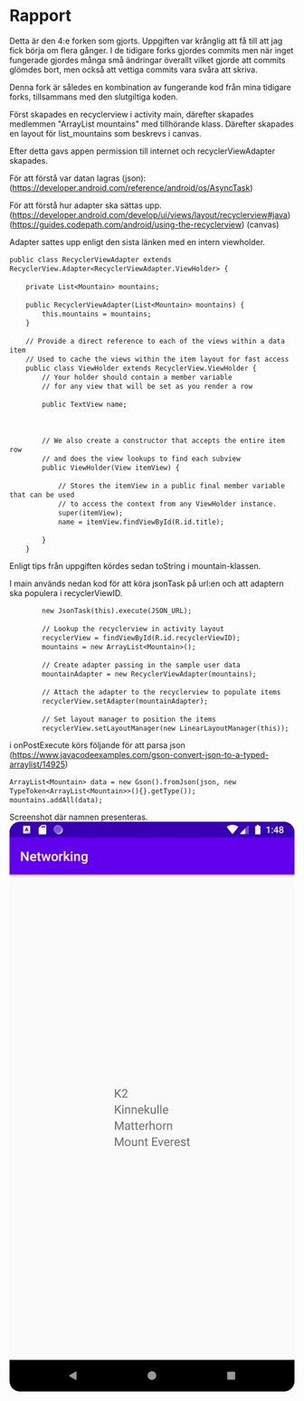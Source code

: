 # Rapport

Detta är den 4:e forken som gjorts. Uppgiften var krånglig att få till att jag fick börja om flera gånger.
I de tidigare forks gjordes commits men när inget fungerade gjordes många små ändringar överallt vilket gjorde
att commits glömdes bort, men också att vettiga commits vara svåra att skriva.

Denna fork är således en kombination av fungerande kod från mina tidigare forks, tillsammans med den slutgiltiga koden.

Först skapades en recyclerview i activity main, därefter skapades medlemmen "ArrayList<Mountain> mountains" med tillhörande klass.
Därefter skapades en layout för list_mountains som beskrevs i canvas.

Efter detta gavs appen permission till internet och recyclerViewAdapter skapades.

För att förstå var datan lagras (json):
(https://developer.android.com/reference/android/os/AsyncTask)

För att förstå hur adapter ska sättas upp.
(https://developer.android.com/develop/ui/views/layout/recyclerview#java)
(https://guides.codepath.com/android/using-the-recyclerview)
(canvas)

Adapter sattes upp enligt den sista länken med en intern viewholder.

```
public class RecyclerViewAdapter extends RecyclerView.Adapter<RecyclerViewAdapter.ViewHolder> {

    private List<Mountain> mountains;

    public RecyclerViewAdapter(List<Mountain> mountains) {
        this.mountains = mountains;
    }

    // Provide a direct reference to each of the views within a data item
    // Used to cache the views within the item layout for fast access
    public class ViewHolder extends RecyclerView.ViewHolder {
        // Your holder should contain a member variable
        // for any view that will be set as you render a row

        public TextView name;



        // We also create a constructor that accepts the entire item row
        // and does the view lookups to find each subview
        public ViewHolder(View itemView) {

            // Stores the itemView in a public final member variable that can be used
            // to access the context from any ViewHolder instance.
            super(itemView);
            name = itemView.findViewById(R.id.title);

        }
    }

```

Enligt tips från uppgiften kördes sedan toString i mountain-klassen.

I main används nedan kod för att köra jsonTask på url:en och att adaptern ska populera i recyclerViewID.

```
        new JsonTask(this).execute(JSON_URL);

        // Lookup the recyclerview in activity layout
        recyclerView = findViewById(R.id.recyclerViewID);
        mountains = new ArrayList<Mountain>();
        
        // Create adapter passing in the sample user data
        mountainAdapter = new RecyclerViewAdapter(mountains);
        
        // Attach the adapter to the recyclerview to populate items
        recyclerView.setAdapter(mountainAdapter);
        
        // Set layout manager to position the items
        recyclerView.setLayoutManager(new LinearLayoutManager(this));
```

i onPostExecute körs följande för att parsa json
(https://www.javacodeexamples.com/gson-convert-json-to-a-typed-arraylist/14925)

```
ArrayList<Mountain> data = new Gson().fromJson(json, new TypeToken<ArrayList<Mountain>>(){}.getType());
mountains.addAll(data);
```

Screenshot där namnen presenteras.
![mountains_screen](Screen_mountains.png)